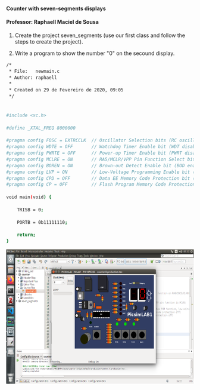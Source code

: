 #### Counter with seven-segments displays

#### Professor: Raphaell Maciel de Sousa

1. Create the project seven_segments (use our first class and follow the steps to create the project).

2. Write a program to show the number "0" on the secound display.

```sh
/*
 * File:   newmain.c
 * Author: raphaell
 *
 * Created on 29 de Fevereiro de 2020, 09:05
 */


#include <xc.h>

#define _XTAL_FREQ 8000000

#pragma config FOSC = EXTRCCLK  // Oscillator Selection bits (RC oscillator: CLKOUT function on RA6/OSC2/CLKOUT pin, Resistor and Capacitor on RA7/OSC1/CLKIN)
#pragma config WDTE = OFF       // Watchdog Timer Enable bit (WDT disabled)
#pragma config PWRTE = OFF      // Power-up Timer Enable bit (PWRT disabled)
#pragma config MCLRE = ON       // RA5/MCLR/VPP Pin Function Select bit (RA5/MCLR/VPP pin function is MCLR)
#pragma config BOREN = ON       // Brown-out Detect Enable bit (BOD enabled)
#pragma config LVP = ON         // Low-Voltage Programming Enable bit (RB4/PGM pin has PGM function, low-voltage programming enabled)
#pragma config CPD = OFF        // Data EE Memory Code Protection bit (Data memory code protection off)
#pragma config CP = OFF         // Flash Program Memory Code Protection bit (Code protection off)

void main(void) {
    
    TRISB = 0;
    
    PORTB = 0b11111110;
    
    return;
}
```

<p align="center">
    <img src="./figs/zero.png" width="600" height="360" title="zero">
</p> 
